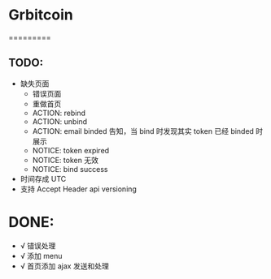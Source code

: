 # Grbitcoin
=========

## TODO:

- 缺失页面
  - 错误页面
  - 重做首页
  - ACTION: rebind
  - ACTION: unbind
  - ACTION: email binded 告知，当 bind 时发现其实 token 已经 binded 时展示
  - NOTICE: token expired
  - NOTICE: token 无效
  - NOTICE: bind success
- 时间存成 UTC
- 支持 Accept Header api versioning

# DONE:

- √ 错误处理
- √ 添加 menu
- √ 首页添加 ajax 发送和处理
